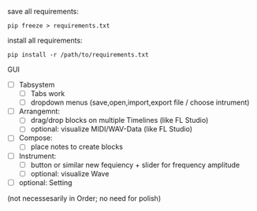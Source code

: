 save all requirements:

`pip freeze > requirements.txt`

install all requirements:

`pip install -r /path/to/requirements.txt`

GUI

- [ ] Tabsystem
  - [ ] Tabs work
  - [ ] dropdown menus (save,open,import,export file / choose intrument)
- [ ] Arrangemnt:
  - [ ] drag/drop blocks on multiple Timelines (like FL Studio)
  - [ ] optional: visualize MIDI/WAV-Data (like FL Studio)
- [ ] Compose:
  - [ ] place notes to create blocks
- [ ] Instrument:
  - [ ] button or similar new fequiency + slider for frequency amplitude
  - [ ] optional: visualize Wave
- [ ] optional: Setting

(not necessesarily in Order; no need for polish)
